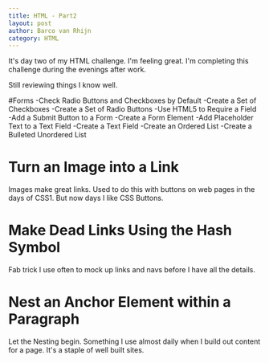 ```yaml
---
title: HTML - Part2
layout: post
author: Barco van Rhijn
category: HTML
---
```

It's day two of my HTML challenge. I'm feeling great. I'm completing this challenge during the evenings after work. 

Still reviewing things I know well.

#Forms
-Check Radio Buttons and Checkboxes by Default
-Create a Set of Checkboxes
-Create a Set of Radio Buttons
-Use HTML5 to Require a Field
-Add a Submit Button to a Form
-Create a Form Element
-Add Placeholder Text to a Text Field
-Create a Text Field
-Create an Ordered List
-Create a Bulleted Unordered List

# Turn an Image into a Link
Images make great links. Used to do this with buttons on web pages in the days of CSS1. But now days I like CSS Buttons.
# Make Dead Links Using the Hash Symbol
Fab trick I use often to mock up links and navs before I have all the details.
# Nest an Anchor Element within a Paragraph
Let the Nesting begin. Something I use almost daily when I build out content for a page. It's a staple of well built sites.

